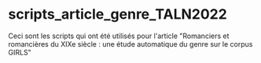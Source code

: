 # scripts_article_genre_TALN2022
Ceci sont les scripts qui ont été utilisés pour l'article "Romanciers et romancières du XIXe siècle : une étude automatique du genre sur le corpus GIRLS"
